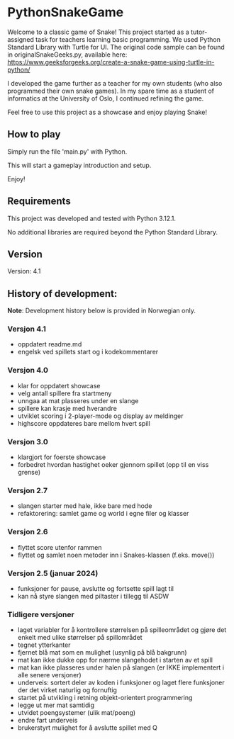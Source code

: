 # PythonSnakeGame

Welcome to a classic game of Snake! This project started as a tutor-assigned task for teachers learning basic programming. 
We used Python Standard Library with Turtle for UI. The original code sample can be found in originalSnakeGeeks.py, available here: https://www.geeksforgeeks.org/create-a-snake-game-using-turtle-in-python/

I developed the game further as a teacher for my own students (who also programmed their own snake games). 
In my spare time as a student of informatics at the University of Oslo, I continued refining the game.

Feel free to use this project as a showcase and enjoy playing Snake!

## How to play
Simply run the file 'main.py' with Python.

This will start a gameplay introduction and setup. 

Enjoy!

## Requirements

This project was developed and tested with Python 3.12.1. 

No additional libraries are required beyond the Python Standard Library.

## Version
Version: 4.1

## History of development:

**Note**: Development history below is provided in Norwegian only.

### Versjon 4.1

- oppdatert readme.md
- engelsk ved spillets start og i kodekommentarer

### Versjon 4.0

- klar for oppdatert showcase
- velg antall spillere fra startmeny
- unngaa at mat plasseres under en slange
- spillere kan krasje med hverandre
- utviklet scoring i 2-player-mode og display av meldinger
- highscore oppdateres bare mellom hvert spill

### Versjon 3.0

- klargjort for foerste showcase
- forbedret hvordan hastighet oeker gjennom spillet (opp til en viss grense)

### Versjon 2.7

- slangen starter med hale, ikke bare med hode
- refaktorering: samlet game og world i egne filer og klasser

### Versjon 2.6

- flyttet score utenfor rammen
- flyttet og samlet noen metoder inn i Snakes-klassen (f.eks. move())

### Versjon 2.5 (januar 2024)

- funksjoner for pause, avslutte og fortsette spill lagt til
- kan nå styre slangen med piltaster i tillegg til ASDW

### Tidligere versjoner

- laget variabler for å kontrollere størrelsen på spilleområdet og gjøre det 
  enkelt med ulike størrelser på spillområdet
- tegnet ytterkanter
- fjernet blå mat som en mulighet (usynlig på blå bakgrunn)
- mat kan ikke dukke opp for nærme slangehodet i starten av et spill
- mat kan ikke plasseres under halen på slangen (er IKKE implementert i alle 
  senere versjoner)
- underveis: sortert deler av koden i funksjoner og laget flere funksjoner der
  det virket naturlig og fornuftig
- startet på utvikling i retning objekt-orientert programmering
- legge ut mer mat samtidig
- utvidet poengsystemer (ulik mat/poeng)
- endre fart underveis
- brukerstyrt mulighet for å avslutte spillet med Q
